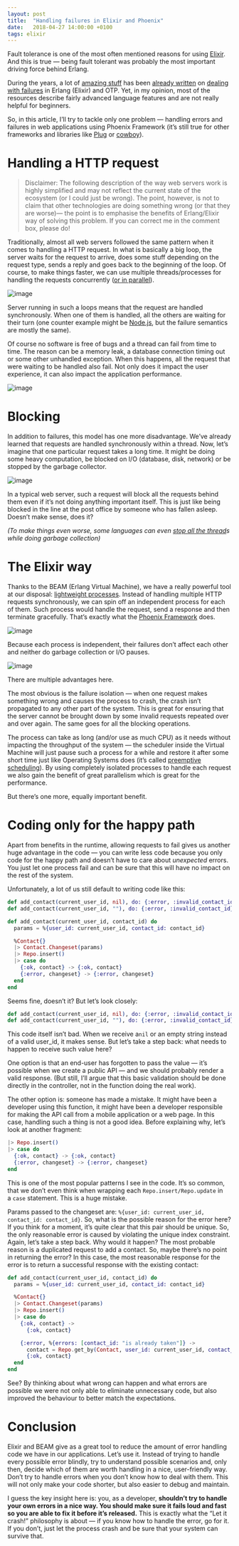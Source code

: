 ```yaml
---
layout: post
title:  "Handling failures in Elixir and Phoenix"
date:   2018-04-27 14:00:00 +0100
tags: elixir
---
```


Fault tolerance is one of the most often mentioned reasons for
using [Elixir](https://elixir-lang.org/). And this is true — being fault
tolerant was probably the most important driving force behind Erlang.

During the years, a lot of [amazing
stuff](http://jlouisramblings.blogspot.com/2010/11/on-erlang-state-and-crashes.html) has
been [already
written](https://medium.com/@jlouis666/error-kernels-9ad991200abd) on [dealing
with failures](https://ninenines.eu/articles/dont-let-it-crash/) in Erlang
(Elixir) and OTP. Yet, in my opinion, most of the resources describe fairly
advanced language features and are not really helpful for beginners.

So, in this article, I’ll try to tackle only one problem — handling errors and
failures in web applications using Phoenix Framework (it’s still true for other
frameworks and libraries
like [Plug](https://hex.pm/packages/plug) or [cowboy](https://github.com/ninenines/cowboy)).

# **Handling a HTTP request**

> Disclaimer: The following description of the way web servers work is highly
> simplified and may not reflect the current state of the ecosystem (or I could
> just be wrong). The point, however, is not to claim that other technologies
> are doing something wrong (or that they are worse)— the point is to emphasise
> the benefits of Erlang/Elixir way of solving this problem. If you can correct
> me in the comment box, please do!

Traditionally, almost all web servers followed the same pattern when it comes to
handling a HTTP request. In what is basically a big loop, the server waits for
the request to arrive, does some stuff depending on the request type, sends a
reply and goes back to the beginning of the loop. Of course, to make things
faster, we can use multiple threads/processes for handling the requests
concurrently ([or in parallel](https://stackoverflow.com/a/1898024/6221348)).

![image](https://miro.medium.com/max/1062/1*RV2SnvJh9-GoYcBcf94_sw.png)

Server running in such a loops means that the request are handled synchronously.
When one of them is handled, all the others are waiting for their turn (one
counter example might
be [Node.js](https://nodejs.org/en/docs/guides/event-loop-timers-and-nexttick/),
but the failure semantics are mostly the same).

Of course no software is free of bugs and a thread can fail from time to time.
The reason can be a memory leak, a database connection timing out or some other
unhandled exception. When this happens, all the request that were waiting to be
handled also fail. Not only does it impact the user experience, it can also
impact the application performance.

![image](https://miro.medium.com/max/1060/1*IQlKlBzLkJiQWFZSqmtdVA.png)

# **Blocking**

In addition to failures, this model has one more disadvantage. We’ve already
learned that requests are handled synchronously within a thread. Now, let’s
imagine that one particular request takes a long time. It might be doing some
heavy computation, be blocked on I/O (database, disk, network) or be stopped by
the garbage collector.

![image](https://miro.medium.com/max/1062/1*ZPQt7Vrs2Nwaz1zqwW4ABA.png)

In a typical web server, such a request will block all the requests behind them
even if it’s not doing anything important itself. This is just like being
blocked in the line at the post office by someone who has fallen asleep. Doesn’t
make sense, does it?

*(To make things even worse, some languages can even [stop all the
thread](https://www.cubrid.org/blog/understanding-java-garbage-collection)s
while doing garbage collection)*

# **The Elixir way**

Thanks to the BEAM (Erlang Virtual Machine), we have a really powerful tool at
our disposal: [lightweight
processes](http://erlang.org/doc/reference_manual/processes.html). Instead of
handling multiple HTTP requests synchronously, we can spin off an independent
process for each of them. Such process would handle the request, send a response
and then terminate gracefully. That’s exactly what the [Phoenix
Framework](http://phoenixframework.org/) does.

![image](https://miro.medium.com/max/1050/1*b_tZrZv9h-HxDAQw_4UxjA.png)

Because each process is independent, their failures don’t affect each other and
neither do garbage collection or I/O pauses.

![image](https://miro.medium.com/max/1054/1*OYJRQ9-IoiFzOx0DYbRyfw.png)

There are multiple advantages here.

The most obvious is the failure isolation —
when one request makes something wrong and causes the process to crash, the
crash isn’t propagated to any other part of the system. This is great for
ensuring that the server cannot be brought down by some invalid requests
repeated over and over again. The same goes for all the blocking operations.

The
process can take as long (and/or use as much CPU) as it needs without impacting
the throughput of the system — the scheduler inside the Virtual Machine will
just pause such a process for a while and restore it after some short time just
like Operating Systems does (it’s called [preemptive
scheduling](https://hamidreza-s.github.io/erlang/scheduling/real-time/preemptive/migration/2016/02/09/erlang-scheduler-details.html)).
By using completely isolated processes to handle each request we also gain the
benefit of great parallelism which is great for the performance.

But there’s one more, equally important benefit.

# **Coding only for the happy path**

Apart from benefits in the runtime, allowing requests to fail gives us another
huge advantage in the code — you can write less code because you only code for
the happy path and doesn’t have to care about *unexpected* errors. You just let
one process fail and can be sure that this will have no impact on the rest of
the system.

Unfortunately, a lot of us still default to writing code like this:

```elixir
def add_contact(current_user_id, nil), do: {:error, :invalid_contact_id}
def add_contact(current_user_id, ""), do: {:error, :invalid_contact_id}

def add_contact(current_user_id, contact_id) do
  params = %{user_id: current_user_id, contact_id: contact_id}

  %Contact{}
  |> Contact.Changeset(params)
  |> Repo.insert()
  |> case do
    {:ok, contact} -> {:ok, contact}
    {:error, changeset} -> {:error, changeset}
  end
end
```

Seems fine, doesn’t it? But let’s look closely:

```elixir
def add_contact(current_user_id, nil), do: {:error, :invalid_contact_id}
def add_contact(current_user_id, ""), do: {:error, :invalid_contact_id}
```

This code itself isn’t bad. When we receive a`nil` or an empty string instead of
a valid user_id, it makes sense. But let’s take a step back: what needs to
happen to receive such value here?

One option is that an end-user has forgotten to pass the value — it’s possible
when we create a public API — and we should probably render a valid response.
(But still, I’ll argue that this basic validation should be done directly in the
controller, not in the function doing the real work).

The other option is: someone has made a mistake. It might have been a developer
using this function, it might have been a developer responsible for making the
API call from a mobile application or a web page. In this case, handling such a
thing is not a good idea. Before explaining why, let’s look at another fragment:

```elixir
|> Repo.insert()
|> case do
  {:ok, contact} -> {:ok, contact}
  {:error, changeset} -> {:error, changeset}
end
```

This is one of the most popular patterns I see in the code. It’s so common, that
we don’t even think when wrapping each `Repo.insert/Repo.update` in
a `case` statement. This is a huge mistake.

Params passed to the changeset are: `%{user_id: current_user_id, contact_id:
contact_id}`. So, what is the possible reason for the error here? If you think
for a moment, it’s quite clear that this pair should be unique. So, the only
reasonable error is caused by violating the unique index constraint. Again,
let’s take a step back. Why would it happen? The most probable reason is a
duplicated request to add a contact. So, maybe there’s no point in returning the
error? In this case, the most reasonable response for the error is to return a
successful response with the existing contact:

```elixir
def add_contact(current_user_id, contact_id) do
  params = %{user_id: current_user_id, contact_id: contact_id}

  %Contact{}
  |> Contact.Changeset(params)
  |> Repo.insert()
  |> case do
    {:ok, contact} ->
      {:ok, contact}

    {:error, %{errors: [contact_id: "is already taken"]} ->
      contact = Repo.get_by(Contact, user_id: current_user_id, contact_id: contact_id)
      {:ok, contact}
  end
end
```

See? By thinking about what wrong can happen and what errors are possible we
were not only able to eliminate unnecessary code, but also improved the
behaviour to better match the expectations.

# **Conclusion**

Elixir and BEAM give as a great tool to reduce the amount of error handling code we have in our applications. Let’s use it. Instead of trying to handle every possible error blindly, try to understand possible scenarios and, only then, decide which of them are worth handling in a nice, user-friendly way. Don’t try to handle errors when you don’t know how to deal with them. This will not only make your code shorter, but also easier to debug and maintain.

I guess the key insight here is: you, as a developer, **shouldn’t try to handle your own errors in a nice way. You should make sure it fails loud and fast so you are able to fix it before it’s released.** This is exactly what the “Let it crash!” philosophy is about — if you know how to handle the error, go for it. If you don’t, just let the process crash and be sure that your system can survive that.
